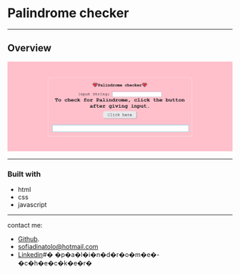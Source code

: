 # Palindrome checker

---
## Overview

![](Screenshot%20(3).png)

---
###  Built with

* html
* css
* javascript

---

contact me:
* [Github](https://github.com/cockatiella).
* <sofiadinatolo@hotmail.com>
* [Linkedin](https://www.linkedin.com/in/sofia-dinatolo-3a17b4217/)#� �p�a�l�i�n�d�r�o�m�e�-�c�h�e�c�k�e�r�
